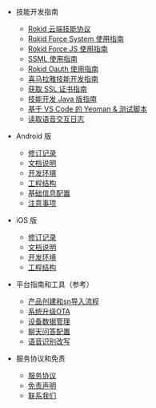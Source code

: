 * 技能开发指南
  * [Rokid 云端技能协议](2-RokidDocument/1-SkillsKit/important-concept/cloud-app-development-protocol_cn.md)
  * [Rokid Force System 使用指南](2-RokidDocument/1-SkillsKit/rokid-force-system-tutorial.md)
  * [Rokid Force JS 使用指南](2-RokidDocument/1-SkillsKit/rokid-force-js-tutorial.md)
  * [SSML 使用指南](2-RokidDocument/1-SkillsKit/ssml-document.md)
  * [Rokid Oauth 使用指南](2-RokidDocument/1-SkillsKit/rokid-oauth.md)
  * [喜马拉雅技能开发指南](2-RokidDocument/1-SkillsKit/rokid-ximalay.md)
  * [获取 SSL 证书指南](2-RokidDocument/1-SkillsKit/get-SSL-certificate-tutorial.md)
  * [技能开发 Java 版指南](https://github.com/Rokid/rokid-skill-sample/tree/master/rokid-skill-sample-java)
  * [基于 VS Code 的 Yeoman & 测试脚本](https://github.com/Rokid/generator-rokid/blob/master/generators/rfs)
  * [读取语音交互日志](2-RokidDocument/1-SkillsKit/test-skill-through-device-log.md) 

* Android 版
  * [修订记录](8-app/alliance/android/version.md)
  * [文档说明](8-app/alliance/android/summary.md)
  * [开发环境](8-app/alliance/android/develop.md)
  * [工程结构](8-app/alliance/android/resouce_summary.md)
  * [基础信息配置](8-app/alliance/android/config.md)
  * [注意事项](8-app/alliance/android/announcement.md)

* iOS 版
    * [修订记录](8-app/alliance/iOS/version.md)
    * [文档说明](8-app/alliance/iOS/summary.md)
    * [开发环境](8-app/alliance/iOS/develop.md)
    * [工程结构](8-app/alliance/iOS/resouce_summary.md)

* 平台指南和工具（参考）
    * [产品创建和sn导入流程](5-enableVoice/rokid-vsvy-sdk-docs/rookie-guide/rookie-guide-end.md)
    * [系统升级OTA](5-enableVoice/rokid-vsvy-sdk-docs/rookie-guide/ota.md) 
    * [设备数据管理](5-enableVoice/rokid-vsvy-sdk-docs/rookie-guide/data.md)
    * [聊天问答配置](5-enableVoice/rokid-vsvy-sdk-docs/rookie-guide/chat.md)
    * [语音识别改写](5-enableVoice/rokid-vsvy-sdk-docs/rookie-guide/query.md)

* 服务协议和免责
    * [服务协议](4-TermsAndAgreements/community-service-agreement.md)
    * [免责声明](4-TermsAndAgreements/community-disclaimer.md)
    * [联系我们](contact-us.md)  
